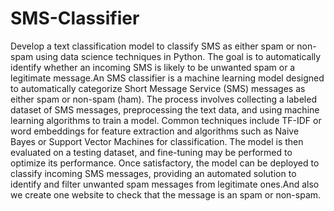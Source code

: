 # SMS-Classifier
Develop a text classification model to classify SMS as either spam or non-spam using data science techniques in Python. The goal is to automatically identify whether an incoming SMS is likely to be unwanted spam or a legitimate message.An SMS classifier is a machine learning model designed to automatically categorize Short Message Service (SMS) messages as either spam or non-spam (ham). The process involves collecting a labeled dataset of SMS messages, preprocessing the text data, and using machine learning algorithms to train a model. 
Common techniques include TF-IDF or word embeddings for feature extraction and algorithms such as Naive Bayes or Support Vector Machines for classification. The model is then evaluated on a testing dataset, and fine-tuning may be performed to optimize its performance. Once satisfactory, the model can be deployed to classify incoming SMS messages, providing an automated solution to identify and filter unwanted spam messages from legitimate ones.And also we create one website to check that the message is an spam or non-spam.
